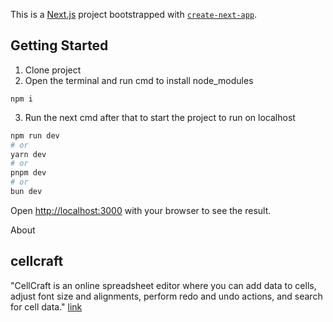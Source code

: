 This is a [Next.js](https://nextjs.org/) project bootstrapped with [`create-next-app`](https://github.com/vercel/next.js/tree/canary/packages/create-next-app).

## Getting Started

1. Clone project
2. Open the terminal and run cmd to install node_modules
```
npm i
```
3. Run the next cmd after that to start the project to run on localhost

```bash
npm run dev
# or
yarn dev
# or
pnpm dev
# or
bun dev
```

Open [http://localhost:3000](http://localhost:3000) with your browser to see the result.


About 
## cellcraft 
"CellCraft is an online spreadsheet editor where you can add data to cells, adjust font size and alignments, perform redo and undo actions, and search for cell data."
[link](https://cellcraft.netlify.app/)
